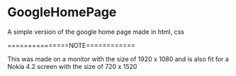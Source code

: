 # GoogleHomePage
A simple version of the google home page made in html, css

===============NOTE============


This was made on a monitor with the size of 1920 x 1080 and is also fit for a Nokia 4.2 screen with the size of 720 x 1520
